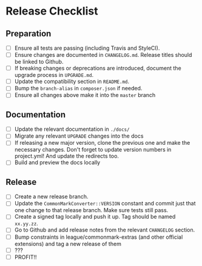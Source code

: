 # Release Checklist

## Preparation

 - [ ] Ensure all tests are passing (including Travis and StyleCI).
 - [ ] Ensure changes are documented in `CHANGELOG.md`. Release titles should be linked to Github.
 - [ ] If breaking changes or deprecations are introduced, document the upgrade process in `UPGRADE.md`.
 - [ ] Update the compatibility section in `README.md`.
 - [ ] Bump the `branch-alias` in `composer.json` if needed.
 - [ ] Ensure all changes above make it into the `master` branch

## Documentation

 - [ ] Update the relevant documentation in `./docs/`
 - [ ] Migrate any relevant `UPGRADE` changes into the docs
 - [ ] If releasing a new major version, clone the previous one and make the necessary changes. Don't forget to update version numbers in project.yml! And update the redirects too.
 - [ ] Build and preview the docs locally

## Release

 - [ ] Create a new release branch.
 - [ ] Update the `CommonMarkConverter::VERSION` constant and commit just that one change to that release branch. Make sure tests still pass.
 - [ ] Create a signed tag locally and push it up. Tag should be named `xx.yy.zz`.
 - [ ] Go to Github and add release notes from the relevant `CHANGELOG` section.
 - [ ] Bump constraints in league/commonmark-extras (and other official extensions) and tag a new release of them
 - [ ] ???
 - [ ] PROFIT!!
